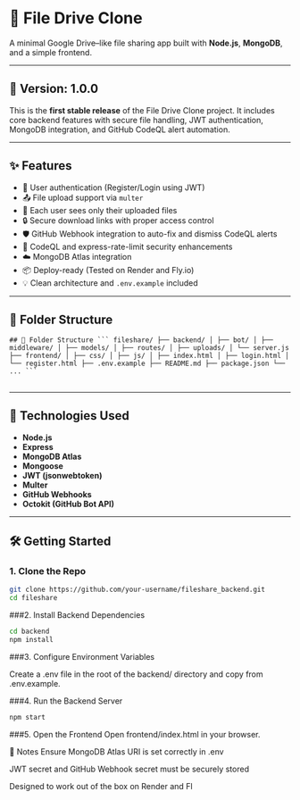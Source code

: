 # 📁 File Drive Clone

A minimal Google Drive–like file sharing app built with **Node.js**, **MongoDB**, and a simple frontend.

---

## 🚀 Version: 1.0.0

This is the **first stable release** of the File Drive Clone project. It includes core backend features with secure file handling, JWT authentication, MongoDB integration, and GitHub CodeQL alert automation.

---

## ✨ Features

- 🔐 User authentication (Register/Login using JWT)
- 📤 File upload support via `multer`
- 📁 Each user sees only their uploaded files
- 🔒 Secure download links with proper access control
- 🛡️ GitHub Webhook integration to auto-fix and dismiss CodeQL alerts
- 🧠 CodeQL and express-rate-limit security enhancements
- ☁️ MongoDB Atlas integration
- 📦 Deploy-ready (Tested on Render and Fly.io)
- 💡 Clean architecture and `.env.example` included

---

## 📂 Folder Structure
<pre><code>## 📂 Folder Structure ``` fileshare/ ├── backend/ │ ├── bot/ │ ├── middleware/ │ ├── models/ │ ├── routes/ │ ├── uploads/ │ └── server.js ├── frontend/ │ ├── css/ │ ├── js/ │ ├── index.html │ ├── login.html │ └── register.html ├── .env.example ├── README.md ├── package.json └── ... ``` </code></pre>
##
---

## 🧪 Technologies Used

- **Node.js**
- **Express**
- **MongoDB Atlas**
- **Mongoose**
- **JWT (jsonwebtoken)**
- **Multer**
- **GitHub Webhooks**
- **Octokit (GitHub Bot API)**

---

## 🛠️ Getting Started

### 1. Clone the Repo
```bash
git clone https://github.com/your-username/fileshare_backend.git
cd fileshare
```
###2. Install Backend Dependencies
```bash
cd backend
npm install
```
###3. Configure Environment Variables

Create a .env file in the root of the backend/ directory and copy from .env.example.

###4. Run the Backend Server
```bash
npm start
```
###5. Open the Frontend
Open frontend/index.html in your browser.

📌 Notes
Ensure MongoDB Atlas URI is set correctly in .env

JWT secret and GitHub Webhook secret must be securely stored

Designed to work out of the box on Render and Fl
